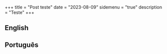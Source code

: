 +++
title = "Post teste"
date = "2023-08-09"
sidemenu = "true"
description = "Teste"
+++
## English
## Português

